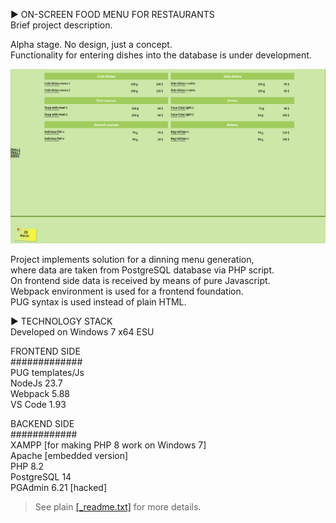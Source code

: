  ► ON-SCREEN FOOD MENU FOR RESTAURANTS  
 Brief project description.  

Alpha stage. No design, just a concept.  
Functionality for entering dishes into the database is under development.  
 
![Food menu](src/pix/menu.png)

Project implements solution for a dinning menu generation,   
where data are taken from PostgreSQL database via PHP script.  
On frontend side data is received by means of pure Javascript.  
Webpack environment is used for a frontend foundation.  
PUG syntax is used instead of plain HTML.  
   
► TECHNOLOGY STACK  
Developed on Windows 7 x64 ESU  

FRONTEND SIDE  
#############  
PUG templates/Js  
NodeJs 23.7  
Webpack 5.88  
VS Code 1.93  

BACKEND SIDE  
############  
XAMPP [for making PHP 8 work on Windows 7]  
Apache [embedded version]  
PHP 8.2  
PostgreSQL 14  
PGAdmin 6.21 [hacked]  

> See plain [[_readme.txt]](_readme.txt) for more details.
